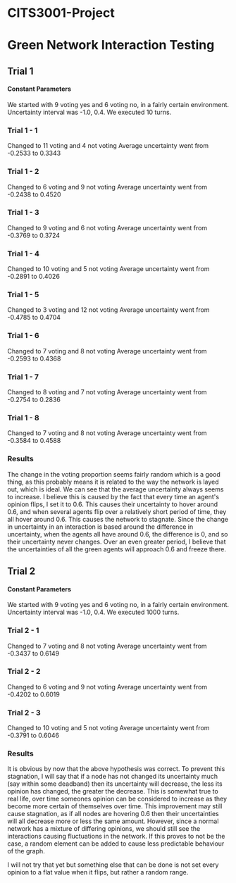 # CITS3001-Project

# Green Network Interaction Testing

## Trial 1
#### Constant Parameters
We started with 9 voting yes and 6 voting no, in a fairly certain environment.
Uncertainty interval was -1.0, 0.4.
We executed 10 turns. 

### Trial 1 - 1
Changed to 11 voting and 4 not voting
Average uncertainty went from -0.2533 to 0.3343

### Trial 1 - 2
Changed to 6 voting and 9 not voting
Average uncertainty went from -0.2438 to 0.4520

### Trial 1 - 3
Changed to 9 voting and 6 not voting
Average uncertainty went from -0.3769 to 0.3724

### Trial 1 - 4
Changed to 10 voting and 5 not voting
Average uncertainty went from -0.2891 to 0.4026

### Trial 1 - 5
Changed to 3 voting and 12 not voting
Average uncertainty went from -0.4785 to 0.4704

### Trial 1 - 6
Changed to 7 voting and 8 not voting
Average uncertainty went from -0.2593 to 0.4368

### Trial 1 - 7
Changed to 8 voting and 7 not voting
Average uncertainty went from -0.2754 to 0.2836

### Trial 1 - 8
Changed to 7 voting and 8 not voting
Average uncertainty went from -0.3584 to 0.4588

### Results
The change in the voting proportion seems fairly random which is a good thing, as this probably means it is related to the way the network is layed out, which is ideal.
We can see that the average uncertainty always seems to increase. I believe this is caused by the fact that every time an agent's opinion flips, I set it to 0.6. This causes their uncertainty to hover around 0.6, and when several agents flip over a relatively short period of time, they all hover around 0.6. This causes the network to stagnate. Since the change in uncertainty in an interaction is based around the difference in uncertainty, when the agents all have around 0.6, the difference is 0, and so their uncertainty never changes. Over an even greater period, I believe that the uncertainties of all the green agents will approach 0.6 and freeze there. 

## Trial 2
#### Constant Parameters
We started with 9 voting yes and 6 voting no, in a fairly certain environment.
Uncertainty interval was -1.0, 0.4.
We executed 1000 turns. 

### Trial 2 - 1
Changed to 7 voting and 8 not voting
Average uncertainty went from -0.3437 to 0.6149

### Trial 2 - 2
Changed to 6 voting and 9 not voting
Average uncertainty went from -0.4202 to 0.6019

### Trial 2 - 3
Changed to 10 voting and 5 not voting
Average uncertainty went from -0.3791 to 0.6046

### Results
It is obvious by now that the above hypothesis was correct. To prevent this stagnation, I will say that if a node has not changed its uncertainty much (say within some deadband) then its uncertainty will decrease, the less its opinion has changed, the greater the decrease. This is somewhat true to real life, over time someones opinion can be considered to increase as they become more certain of themselves over time. 
This improvement may still cause stagnation, as if all nodes are hovering 0.6 then their uncertainties will all decrease more or less the same amount. However, since a normal network has a mixture of differing opinions, we should still see the interactions causing fluctuations in the network. If this proves to not be the case, a random element can be added to cause less predictable behaviour of the graph.

I will not try that yet but something else that can be done is not set every opinion to a flat value when it flips, but rather a random range. 